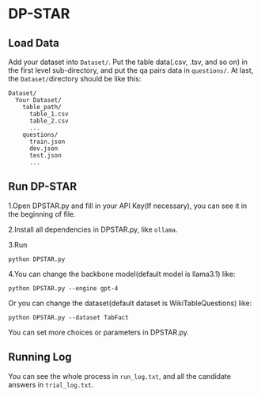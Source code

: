 # DP-STAR

## Load Data
Add your dataset into ```Dataset/```. Put the table data(.csv, .tsv, and so on) in the first level sub-directory, and put the qa pairs data in ```questions/```.
At last, the ```Dataset/```directory should be like this:
```
Dataset/
  Your Dataset/
    table_path/
      table_1.csv
      table_2.csv
      ...
    questions/
      train.json
      dev.json
      test.json
      ...
```

## Run DP-STAR
1.Open DPSTAR.py and fill in your API Key(If necessary), you can see it in the beginning of file.

2.Install all dependencies in DPSTAR.py, like ```ollama```.

3.Run
``` 
python DPSTAR.py 
```

4.You can change the backbone model(default model is llama3.1) like:
``` 
python DPSTAR.py --engine gpt-4
```
Or you can change the dataset(default dataset is WikiTableQuestions) like:
``` 
python DPSTAR.py --dataset TabFact
```
You can set more choices or parameters in DPSTAR.py.

## Running Log
You can see the whole process in ```run_log.txt```, and all the candidate answers in ```trial_log.txt```.
